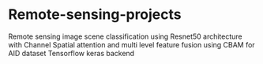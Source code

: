 # Remote-sensing-projects
Remote sensing image scene classification using Resnet50 architecture with Channel Spatial attention and multi level feature fusion using CBAM for AID dataset 
Tensorflow keras backend
